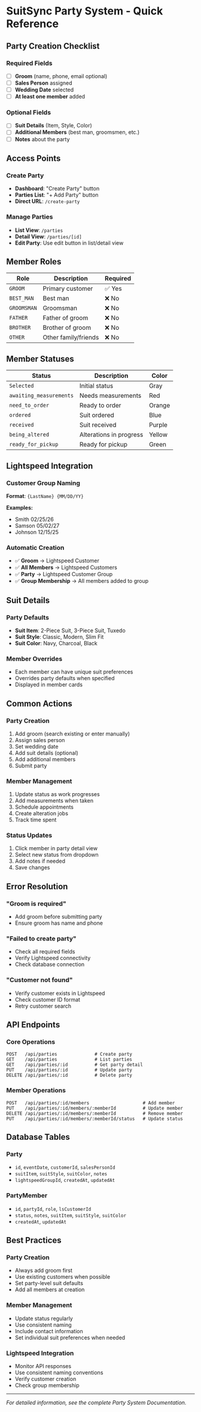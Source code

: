 # SuitSync Party System - Quick Reference

## Party Creation Checklist

### Required Fields
- [ ] **Groom** (name, phone, email optional)
- [ ] **Sales Person** assigned
- [ ] **Wedding Date** selected
- [ ] **At least one member** added

### Optional Fields
- [ ] **Suit Details** (Item, Style, Color)
- [ ] **Additional Members** (best man, groomsmen, etc.)
- [ ] **Notes** about the party

## Access Points

### Create Party
- **Dashboard**: "Create Party" button
- **Parties List**: "+ Add Party" button  
- **Direct URL**: `/create-party`

### Manage Parties
- **List View**: `/parties`
- **Detail View**: `/parties/[id]`
- **Edit Party**: Use edit button in list/detail view

## Member Roles

| Role | Description | Required |
|------|-------------|----------|
| `GROOM` | Primary customer | ✅ Yes |
| `BEST_MAN` | Best man | ❌ No |
| `GROOMSMAN` | Groomsman | ❌ No |
| `FATHER` | Father of groom | ❌ No |
| `BROTHER` | Brother of groom | ❌ No |
| `OTHER` | Other family/friends | ❌ No |

## Member Statuses

| Status | Description | Color |
|--------|-------------|-------|
| `Selected` | Initial status | Gray |
| `awaiting_measurements` | Needs measurements | Red |
| `need_to_order` | Ready to order | Orange |
| `ordered` | Suit ordered | Blue |
| `received` | Suit received | Purple |
| `being_altered` | Alterations in progress | Yellow |
| `ready_for_pickup` | Ready for pickup | Green |

## Lightspeed Integration

### Customer Group Naming
**Format**: `{LastName} {MM/DD/YY}`

**Examples:**
- Smith 02/25/26
- Samson 05/02/27
- Johnson 12/15/25

### Automatic Creation
- ✅ **Groom** → Lightspeed Customer
- ✅ **All Members** → Lightspeed Customers  
- ✅ **Party** → Lightspeed Customer Group
- ✅ **Group Membership** → All members added to group

## Suit Details

### Party Defaults
- **Suit Item**: 2-Piece Suit, 3-Piece Suit, Tuxedo
- **Suit Style**: Classic, Modern, Slim Fit
- **Suit Color**: Navy, Charcoal, Black

### Member Overrides
- Each member can have unique suit preferences
- Overrides party defaults when specified
- Displayed in member cards

## Common Actions

### Party Creation
1. Add groom (search existing or enter manually)
2. Assign sales person
3. Set wedding date
4. Add suit details (optional)
5. Add additional members
6. Submit party

### Member Management
1. Update status as work progresses
2. Add measurements when taken
3. Schedule appointments
4. Create alteration jobs
5. Track time spent

### Status Updates
1. Click member in party detail view
2. Select new status from dropdown
3. Add notes if needed
4. Save changes

## Error Resolution

### "Groom is required"
- Add groom before submitting party
- Ensure groom has name and phone

### "Failed to create party"
- Check all required fields
- Verify Lightspeed connectivity
- Check database connection

### "Customer not found"
- Verify customer exists in Lightspeed
- Check customer ID format
- Retry customer search

## API Endpoints

### Core Operations
```
POST   /api/parties              # Create party
GET    /api/parties              # List parties
GET    /api/parties/:id          # Get party detail
PUT    /api/parties/:id          # Update party
DELETE /api/parties/:id          # Delete party
```

### Member Operations
```
POST   /api/parties/:id/members                    # Add member
PUT    /api/parties/:id/members/:memberId          # Update member
DELETE /api/parties/:id/members/:memberId          # Remove member
PUT    /api/parties/:id/members/:memberId/status   # Update status
```

## Database Tables

### Party
- `id`, `eventDate`, `customerId`, `salesPersonId`
- `suitItem`, `suitStyle`, `suitColor`, `notes`
- `lightspeedGroupId`, `createdAt`, `updatedAt`

### PartyMember
- `id`, `partyId`, `role`, `lsCustomerId`
- `status`, `notes`, `suitItem`, `suitStyle`, `suitColor`
- `createdAt`, `updatedAt`

## Best Practices

### Party Creation
- Always add groom first
- Use existing customers when possible
- Set party-level suit defaults
- Add all members at creation

### Member Management
- Update status regularly
- Use consistent naming
- Include contact information
- Set individual suit preferences when needed

### Lightspeed Integration
- Monitor API responses
- Use consistent naming conventions
- Verify customer creation
- Check group membership

---

*For detailed information, see the complete Party System Documentation.* 